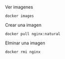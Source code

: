 
Ver imagenes
```
docker images
```
Crear una imagen
```
docker pull nginx:natural
```


Elminar una imagen
```
docker rmi nginx
```